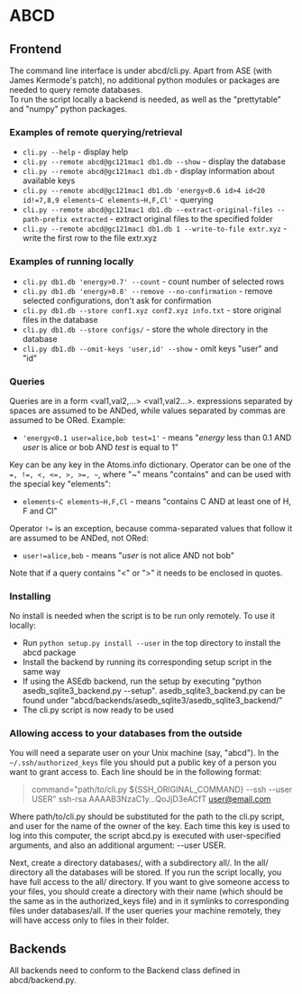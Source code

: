 # ABCD
## Frontend
The command line interface is under abcd/cli.py. Apart from ASE (with James Kermode's patch), no additional python modules or packages are needed to query remote databases.  
To run the script locally a backend is needed, as well as the "prettytable" and "numpy" python packages.

### Examples of remote querying/retrieval

- ```cli.py --help``` - display help
- ```cli.py --remote abcd@gc121mac1 db1.db --show```  - display the database
- ```cli.py --remote abcd@gc121mac1 db1.db``` - display information about available keys
- ```cli.py --remote abcd@gc121mac1 db1.db 'energy<0.6 id>4 id<20 id!=7,8,9 elements~C elements~H,F,Cl'``` - querying
- ```cli.py --remote abcd@gc121mac1 db1.db --extract-original-files --path-prefix extracted``` - extract original files to the specified folder
- ```cli.py --remote abcd@gc121mac1 db1.db 1 --write-to-file extr.xyz``` - write the first row to the file extr.xyz

### Examples of running locally

- ```cli.py db1.db 'energy>0.7' --count``` - count number of selected rows
- ```cli.py db1.db 'energy>0.8' --remove --no-confirmation``` - remove selected configurations, don\'t ask for confirmation
- ```cli.py db1.db --store conf1.xyz conf2.xyz info.txt``` - store original files in the database
- ```cli.py db1.db --store configs/``` - store the whole directory in the database
- ```cli.py db1.db --omit-keys 'user,id' --show``` - omit keys "user" and "id"

### Queries

Queries are in a form <key><operator><val1,val2,...> <key><operator><val1,val2...>. <k><op><val> expressions separated by spaces are assumed to be ANDed, while values separated by commas are assumed to be ORed. Example:  

- ```'energy<0.1 user=alice,bob test=1'``` - means "*energy* less than 0.1 AND *user* is alice or bob AND *test* is equal to 1"  

Key can be any key in the Atoms.info dictionary. Operator can be one of the ```=, !=, <, <=, >, >=, ~```, where "~" means "contains" and can be used with the special key "elements":  

- ```elements~C elements~H,F,Cl``` - means "contains C AND at least one of H, F and Cl"

Operator ```!=``` is an exception, because comma-separated values that follow it are assumed to be ANDed, not ORed:  

- ```user!=alice,bob``` - means "*user* is not alice AND not bob"

Note that if a query contains "<" or ">" it needs to be enclosed in quotes.

### Installing

No install is needed when the script is to be run only remotely. To use it locally:

- Run ```python setup.py install --user``` in the top directory to install the abcd package
- Install the backend by running its corresponding setup script in the same way
- If using the ASEdb backend, run the setup by executing "python asedb_sqlite3_backend.py --setup". asedb_sqlite3_backend.py can be found under "abcd/backends/asedb_sqlite3/asedb_sqlite3_backend/"
- The cli.py script is now ready to be used

### Allowing access to your databases from the outside
You will need a separate user on your Unix machine (say, "abcd"). In the ```~/.ssh/authorized_keys``` file you should put a public key of a person you want to grant access to. Each line should be in the following format:
>command="path/to/cli.py ${SSH\_ORIGINAL\_COMMAND} --ssh --user USER" ssh-rsa AAAAB3NzaC1y...QoJjD3eACfT user@email.com  

Where path/to/cli.py should be substituted for the path to the cli.py script, and user for the name of the owner of the key. Each time this key is used to log into this computer, the script abcd.py is executed with user-specified arguments, and also an additional argument: --user USER.

Next, create a directory databases/, with a subdirectory all/. In the all/ directory all the databases will be stored. If you run the script locally, you have full access to the all/ directory. If you want to give someone access to your files, you should create a directory with their name (which should be the same as in the authorized_keys file) and in it symlinks to corresponding files under databases/all. If the user queries your machine remotely, they will have access only to files in their folder.

## Backends

All backends need to conform to the Backend class defined in abcd/backend.py. 
